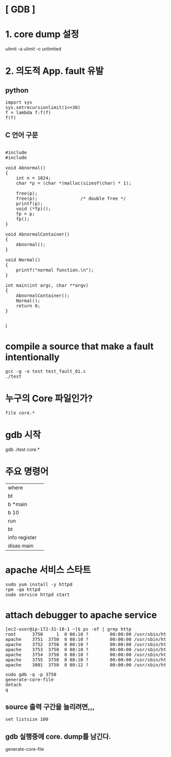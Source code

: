 # [ GDB ] #

# 1. core dump 설정
ulimit -a 
ulimit -c unlimited


# 2. 의도적 App. fault 유발

## python
<pre>
import sys
sys.setrecursionlimit(1<<30)
f = lambda f:f(f)
f(f)
</pre>

## C 언어 구문
<pre>

#include <stdio.h>
#include <stdlib.h>

void Abnormal()
{
    int n = 1024;
    char *p = (char *)malloc(sizeof(char) * 1);

    free(p);
    free(p);                /* double free */
    printf(p);
    void (*fp)();
    fp = p;
    fp();
}

void AbnormalContainer()
{
    Abnormal();
}

void Normal()
{
    printf("normal function.\n");
}

int main(int argc, char **argv)
{
    AbnormalContainer();
    Normal();
    return 0;
}

</pre>}

# compile a source that make a fault intentionally
<pre>
gcc -g -o test test_fault_01.c
./test
</pre>


# 누구의 Core 파일인가?
<pre>
file core.*
</pre>

# gdb 시작
gdb ./test core.*

# 주요 명령어

|   |   |
|---|---|
| where |  |
| bt
| b *main  |  |
| b 10  |  |
| run  |  |
| bt  |  |
| info register  |  |
| disas main  |  |


# apache 서비스 스타트 
<pre>
sudo yum install -y httpd
rpm -qa httpd
sudo service httpd start
</pre>

# attach debugger to  apache service
<pre>
[ec2-user@ip-172-31-18-1 ~]$ ps -ef | grep http
root      3750     1  0 08:10 ?        00:00:00 /usr/sbin/httpd -DFOREGROUND
apache    3751  3750  0 08:10 ?        00:00:00 /usr/sbin/httpd -DFOREGROUND
apache    3752  3750  0 08:10 ?        00:00:00 /usr/sbin/httpd -DFOREGROUND
apache    3753  3750  0 08:10 ?        00:00:00 /usr/sbin/httpd -DFOREGROUND
apache    3754  3750  0 08:10 ?        00:00:00 /usr/sbin/httpd -DFOREGROUND
apache    3755  3750  0 08:10 ?        00:00:00 /usr/sbin/httpd -DFOREGROUND
apache    3801  3750  0 08:12 ?        00:00:00 /usr/sbin/httpd -DFOREGROUND
</pre>

<pre>
sudo gdb -q -p 3750
generate-core-file
detach
q
</pre>

## source 출력 구간을 늘리려면,,,
<pre>
set listsize 100
</pre>

## gdb 실행중에 core. dump를 남긴다.
generate-core-file


